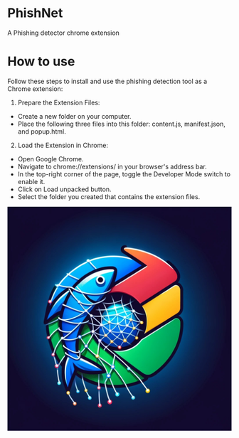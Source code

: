 # PhishNet
A Phishing detector chrome extension 

# How to use
Follow these steps to install and use the phishing detection tool as a Chrome extension:

1. Prepare the Extension Files:
- Create a new folder on your computer.
- Place the following three files into this folder: content.js, manifest.json, and popup.html.
2. Load the Extension in Chrome:
- Open Google Chrome.
- Navigate to chrome://extensions/ in your browser's address bar.
- In the top-right corner of the page, toggle the Developer Mode switch to enable it.
- Click on Load unpacked button.
- Select the folder you created that contains the extension files.
  
![alt text](https://github.com/Idodo12/PhishNet/blob/main/logo.png?raw=true)
